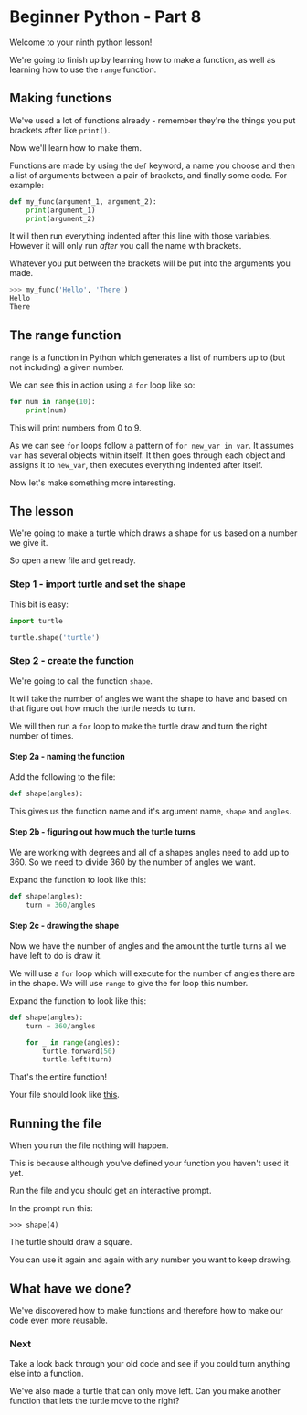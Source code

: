 # Beginner Python - Part 8

Welcome to your ninth python lesson!

We're going to finish up by learning how to make a function, as well
as learning how to use the `range` function.

## Making functions

We've used a lot of functions already - remember they're the things you
put brackets after like `print()`.

Now we'll learn how to make them.

Functions are made by using the `def` keyword, a name you choose and
then a list of arguments between a pair of brackets, and finally
some code. For example:

```python
def my_func(argument_1, argument_2):
    print(argument_1)
    print(argument_2)
```

It will then run everything indented after this line with those 
variables. However it will only run _after_ you call the name with 
brackets.

Whatever you put between the brackets will be put into the arguments you
made.

```python
>>> my_func('Hello', 'There')
Hello
There
```

## The range function

`range` is a function in Python which generates a list of numbers 
up to (but not including) a given number.

We can see this in action using a `for` loop like so:

```python
for num in range(10):
    print(num)
```

This will print numbers from 0 to 9.

As we can see `for` loops follow a pattern of `for new_var in var`.
It assumes `var` has several objects within itself. It then goes through 
each object and assigns it to `new_var`, then executes everything indented
after itself.

Now let's make something more interesting.

## The lesson

We're going to make a turtle which draws a shape for us based on a
number we give it.

So open a new file and get ready.

### Step 1 - import turtle and set the shape

This bit is easy:

```python
import turtle

turtle.shape('turtle')
```

### Step 2 - create the function

We're going to call the function `shape`.

It will take the number of angles we want the shape to have
and based on that figure out how much the turtle needs to turn.

We will then run a `for` loop to make the turtle draw and turn the 
right number of times.

#### Step 2a - naming the function

Add the following to the file:

```python
def shape(angles):
```

This gives us the function name and it's argument name, `shape`
and `angles`.

#### Step 2b - figuring out how much the turtle turns

We are working with degrees and all of a shapes angles need to add
up to 360. So we need to divide 360 by the number of angles we want.

Expand the function to look like this:

```python
def shape(angles):
    turn = 360/angles
```

#### Step 2c - drawing the shape

Now we have the number of angles and the amount the turtle turns
all we have left to do is draw it.

We will use a `for` loop which will execute for the number of
angles there are in the shape. We will use `range` to give the
for loop this number.

Expand the function to look like this:

```python
def shape(angles):
    turn = 360/angles

    for _ in range(angles):
        turtle.forward(50)
        turtle.left(turn)
```

That's the entire function!

Your file should look like [this](turtle3.py).

## Running the file

When you run the file nothing will happen.

This is because although you've defined your function you haven't 
used it yet.

Run the file and you should get an interactive prompt.

In the prompt run this:

    >>> shape(4)

The turtle should draw a square.

You can use it again and again with any number you want to keep
drawing.

## What have we done?

We've discovered how to make functions and therefore how to make
our code even more reusable.

### Next

Take a look back through your old code and see if you could turn
anything else into a function.

We've also made a turtle that can only move left. Can you make
another function that lets the turtle move to the right?
 
